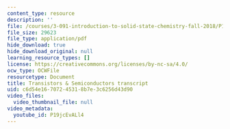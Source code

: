 ```yaml
---
content_type: resource
description: ''
file: /courses/3-091-introduction-to-solid-state-chemistry-fall-2018/P19jcEvALl4_transcript.pdf
file_size: 29623
file_type: application/pdf
hide_download: true
hide_download_original: null
learning_resource_types: []
license: https://creativecommons.org/licenses/by-nc-sa/4.0/
ocw_type: OCWFile
resourcetype: Document
title: Transistors & Semiconductors transcript
uid: c6d54e16-7072-4531-8b7e-3c6256d43d90
video_files:
  video_thumbnail_file: null
video_metadata:
  youtube_id: P19jcEvALl4
---
```


